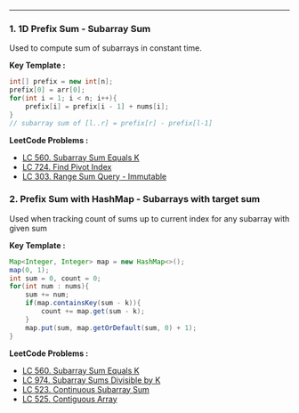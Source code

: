 
---
### **1. 1D Prefix Sum - Subarray Sum**

Used to compute sum of subarrays in constant time.

**Key Template :**

```java
int[] prefix = new int[n];
prefix[0] = arr[0];
for(int i = 1; i < n; i++){
	prefix[i] = prefix[i - 1] + nums[i];
}
// subarray sum of [l..r] = prefix[r] - prefix[l-1]
```

**LeetCode Problems :**

- [LC 560. Subarray Sum Equals K](https://leetcode.com/problems/subarray-sum-equals-k/)
- [LC 724. Find Pivot Index](https://leetcode.com/problems/find-pivot-index/)
- [LC 303. Range Sum Query - Immutable](https://leetcode.com/problems/range-sum-query-immutable/)

### **2. Prefix Sum with HashMap - Subarrays with target sum**

Used when tracking count of sums up to current index for any subarray with given sum

**Key Template :**

```java
Map<Integer, Integer> map = new HashMap<>();
map(0, 1);
int sum = 0, count = 0;
for(int num : nums){
	sum += num;
	if(map.containsKey(sum - k)){
		count += map.get(sum - k);
	}
	map.put(sum, map.getOrDefault(sum, 0) + 1);
}
```

**LeetCode Problems :**

- [LC 560. Subarray Sum Equals K](https://leetcode.com/problems/subarray-sum-equals-k/)
- [LC 974. Subarray Sums Divisible by K](https://leetcode.com/problems/subarray-sums-divisible-by-k/)
- [LC 523. Continuous Subarray Sum](https://leetcode.com/problems/continuous-subarray-sum/)
- [LC 525. Contiguous Array](https://leetcode.com/problems/contiguous-array/)
